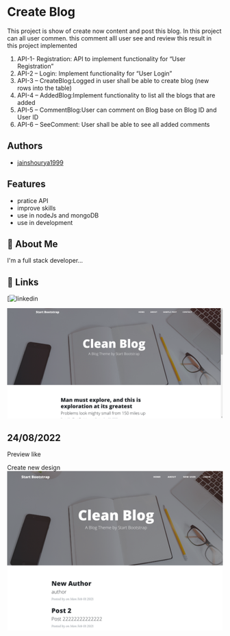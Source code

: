 
# Create Blog
This project is show of create now content and post this blog.
In this project can all user commen. this comment alll user see and review 
this result in this project implemented
1.	API-1- Registration: API to implement functionality for “User Registration”
2.	API-2 – Login: Implement functionality for “User Login”
3.	API-3 – CreateBlog:Logged in user shall be able to create blog (new rows into the table)
4.	API-4 – AddedBlog:Implement functionality to list all the blogs that are added
5.	API-5 – CommentBlog:User can comment on Blog base on Blog ID and User ID
6.	API-6 – SeeComment: User shall be able to see all added comments 


## Authors

- [jainshourya1999](https://github.com/jainshourya2001/Nextgen-Solution)


## Features

- pratice API
- improve skills
- use in nodeJs and mongoDB
- use in development


## 🚀 About Me
I'm a full stack developer...


## 🔗 Links
[![linkedin](https://www.linkedin.com/in/shourya-jain-90634a210/)




![](image/1.png)

## 24/08/2022
Preview like

Create new design
![](image/2.png)

